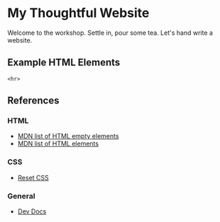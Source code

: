# My Thoughtful Website
Welcome to the workshop. Settle in, pour some tea. Let's hand write a website.

## Example HTML Elements

```
<hr>
```



## References

### HTML
* [MDN list of HTML empty elements](https://developer.mozilla.org/en-US/docs/Glossary/Empty_element)
* [MDN list of HTML elements](https://developer.mozilla.org/en-US/docs/Web/HTML/Element)

### CSS
* [Reset CSS](https://meyerweb.com/eric/tools/css/reset/)

### General
* [Dev Docs](https://devdocs.io/)

